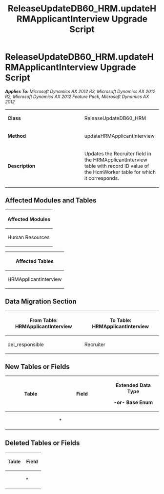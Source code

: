 ﻿---
title: ReleaseUpdateDB60_HRM.updateHRMApplicantInterview Upgrade Script
TOCTitle: ReleaseUpdateDB60_HRM.updateHRMApplicantInterview Upgrade Script
ms:assetid: a915b0c1-4035-2b99-574d-544f13a3bcd5
ms:mtpsurl: https://msdn.microsoft.com/en-us/library/JJ686413(v=AX.60)
ms:contentKeyID: 49710370
ms.date: 05/18/2015
mtps_version: v=AX.60
---

# ReleaseUpdateDB60\_HRM.updateHRMApplicantInterview Upgrade Script 


_**Applies To:** Microsoft Dynamics AX 2012 R3, Microsoft Dynamics AX 2012 R2, Microsoft Dynamics AX 2012 Feature Pack, Microsoft Dynamics AX 2012_

<table>
<colgroup>
<col style="width: 50%" />
<col style="width: 50%" />
</colgroup>
<tbody>
<tr class="odd">
<td><p><strong>Class</strong></p></td>
<td><p>ReleaseUpdateDB60_HRM</p></td>
</tr>
<tr class="even">
<td><p><strong>Method</strong></p></td>
<td><p>updateHRMApplicantInterview</p></td>
</tr>
<tr class="odd">
<td><p><strong>Description</strong></p></td>
<td><p>Updates the Recruiter field in the HRMApplicantInterview table with record ID value of the HcmWorker table for which it corresponds.</p></td>
</tr>
</tbody>
</table>


## Affected Modules and Tables

<table>
<colgroup>
<col style="width: 100%" />
</colgroup>
<thead>
<tr class="header">
<th><p>Affected Modules</p></th>
</tr>
</thead>
<tbody>
<tr class="odd">
<td><p>Human Resources</p></td>
</tr>
</tbody>
</table>


<table>
<colgroup>
<col style="width: 100%" />
</colgroup>
<thead>
<tr class="header">
<th><p>Affected Tables</p></th>
</tr>
</thead>
<tbody>
<tr class="odd">
<td><p>HRMApplicantInterview</p></td>
</tr>
</tbody>
</table>


## Data Migration Section

<table>
<colgroup>
<col style="width: 50%" />
<col style="width: 50%" />
</colgroup>
<thead>
<tr class="header">
<th><p>From Table: HRMApplicantInterview</p></th>
<th><p>To Table: HRMApplicantInterview</p></th>
</tr>
</thead>
<tbody>
<tr class="odd">
<td><p>del_responsible</p></td>
<td><p>Recruiter</p></td>
</tr>
</tbody>
</table>


## New Tables or Fields

<table>
<colgroup>
<col style="width: 33%" />
<col style="width: 33%" />
<col style="width: 33%" />
</colgroup>
<thead>
<tr class="header">
<th><p>Table</p></th>
<th><p>Field</p></th>
<th><p>Extended Data Type</p>
<p>-or- Base Enum</p></th>
</tr>
</thead>
<tbody>
<tr class="odd">
<td><p></p></td>
<td><p>*</p></td>
<td><p></p></td>
</tr>
</tbody>
</table>


## Deleted Tables or Fields

<table>
<colgroup>
<col style="width: 50%" />
<col style="width: 50%" />
</colgroup>
<thead>
<tr class="header">
<th><p>Table</p></th>
<th><p>Field</p></th>
</tr>
</thead>
<tbody>
<tr class="odd">
<td><p></p></td>
<td><p>*</p></td>
</tr>
</tbody>
</table>

  



